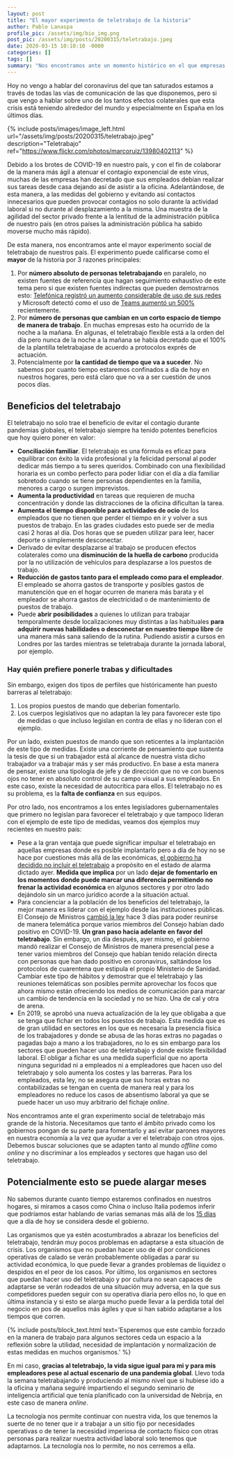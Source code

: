 ```yaml
---
layout: post
title: "El mayor experimento de teletrabajo de la historia"
author: Pablo Lanaspa
profile_pic: /assets/img/bio_img.png
post_pic: /assets/img/posts/20200315/teletrabajo.jpeg
date: 2020-03-15 10:10:10 -0000
categories: []
tags: []
summary: "Nos encontramos ante un momento histórico en el que empresas y gobierno deben incentivar el teletrabajo para evitar una gran..."
---
```


Hoy no vengo a hablar del coronavirus del que tan saturados estamos a través de todas las vías de comunicación de las que disponemos, pero si que vengo a hablar sobre uno de los tantos efectos colaterales que esta crisis está teniendo alrededor del mundo y especialmente en España en los últimos días.

{% include posts/images/image_left.html url="/assets/img/posts/20200315/teletrabajo.jpeg" description="Teletrabajo" ref="https://www.flickr.com/photos/marcoruiz/13980402113" %}

Debido a los brotes de COVID-19 en nuestro país, y con el fin de colaborar de la manera más ágil a atenuar el contagio exponencial de este virus, muchas de las empresas han decretado que sus empleados debían realizar sus tareas desde casa dejando así de asistir a la oficina. Adelantándose, de esta manera, a las medidas del gobierno y evitando así contactos innecesarios que pueden provocar contagios no solo durante la actividad laboral si no durante al desplazamiento a la misma. Una muestra de la agilidad del sector privado frente a la lentitud de la administración pública de nuestro país (en otros países la administración pública ha sabido moverse mucho más rápido).

De esta manera, nos encontramos ante el mayor experimento social de teletrabajo de nuestros país. El experimento puede calificarse como el **mayor** de la historia por 3 razones principales:
1. Por **número absoluto de personas teletrabajando** en paralelo, no existen fuentes de referencia que hagan seguimiento exhaustivo de este tema pero si que existen fuentes indirectas que pueden demostrarnos esto: [Telefónica registró un aumento considerable de uso de sus redes](https://www.bolsamania.com/noticias/empresas/economia--amp-movistar-detecta-un-aumento-considerable-del-trafico-en-sus-redes-por-las-medidas-del-coronavirus--7383727.html) y Microsoft detectó como el uso de [Teams aumentó un 500%](https://mspoweruser.com/microsoft-teams-saw-a-500-percent-increase-in-usage-due-to-coronavirus-outbreak/) recientemente.
2. Por **número de personas que cambian en un corto espacio de tiempo de manera de trabajo**. En muchas empresas esto ha ocurrido de la noche a la mañana. En algunas, el teletrabajo flexible está a la orden del día pero nunca de la noche a la mañana se había decretado que el 100% de la plantilla teletrabajase de acuerdo a protocolos exprés de actuación.
3. Potencialmente por **la cantidad de tiempo que va a suceder**. No sabemos por cuanto tiempo estaremos confinados a día de hoy en nuestros hogares, pero está claro que no va a ser cuestión de unos pocos días.


## Beneficios del teletrabajo

El teletrabajo no solo trae el beneficio de evitar el contagio durante pandemias globales, el teletrabajo siempre ha tenido potentes beneficios que hoy quiero poner en valor:
* **Conciliación familiar**. El teletrabajo es una fórmula es eficaz para equilibrar con éxito la vida profesional y la felicidad personal al poder dedicar más tiempo a tu seres queridos. Combinado con una flexibilidad horaria es un combo perfecto para poder lidiar con el día a día familiar sobretodo cuando se tiene personas dependientes en la familia, menores a cargo o surgen imprevistos.
* **Aumenta la productividad** en tareas que requieren de mucha concentración y donde las distracciones de la oficina dificultan la tarea.
* **Aumenta el tiempo disponible para actividades de ocio** de los empleados que no tienen que perder el tiempo en ir y volver a sus puestos de trabajo. En las grades ciudades esto puede ser de media casi 2 horas al día. Dos horas que se pueden utilizar para leer, hacer deporte o simplemente desconectar.
* Derivado de evitar desplazarse al trabajo se producen efectos colaterales como una **disminución de la huella de carbono** producida por la no utilización de vehículos para desplazarse a los puestos de trabajo.
* **Reducción de gastos tanto para el empleado como para el empleador**. El empleado se ahorra gastos de transporte y posibles gastos de manutención que en el hogar ocurren de manera más barata y el empleador se ahorra gastos de electricidad o de mantenimiento de puestos de trabajo.
* Puede **abrir posibilidades** a quienes lo utilizan para trabajar temporalmente desde localizaciones muy distintas a las habituales **para adquirir nuevas habilidades o desconectar en nuestro tiempo libre** de una manera más sana saliendo de la rutina. Pudiendo asistir a cursos en Londres por las tardes mientras se teletrabaja durante la jornada laboral, por ejemplo.

### Hay quién prefiere ponerle trabas y dificultades

Sin embargo, exigen dos tipos de perfiles que históricamente han puesto barreras al teletrabajo:
1. Los propios puestos de mando que deberían fomentarlo.
2. Los cuerpos legislativos que no adaptan la ley para favorecer este tipo de medidas o que incluso legislan en contra de ellas y no lideran con el ejemplo.

Por un lado, existen puestos de mando que son reticentes a la implantación de este tipo de medidas. Existe una corriente de pensamiento que sustenta la tesis de que si un trabajador está al alcance de nuestra vista dicho trabajador va a trabajar más y ser más productivo. En base a esta manera de pensar, existe una tipología de jefe y de dirección que no ve con buenos ojos no tener en absoluto control de su campo visual a sus empleados. En este caso, existe la necesidad de autocrítica para ellos. El teletrabajo no es su problema, es la **falta de confianza** en sus equipos.

Por otro lado, nos encontramos a los entes legisladores gubernamentales que primero no legislan para favorecer el teletrabajo y que tampoco lideran con el ejemplo de este tipo de medidas, veamos dos ejemplos muy recientes en nuestro país:

* Pese a la gran ventaja que puede significar impulsar el teletrabajo en aquellas empresas donde es posible implantarlo pero a día de hoy no se hace por cuestiones más allá de las económicas, [el gobierno ha decidido no incluir el teletrabajo](https://cincodias.elpais.com/cincodias/2020/03/15/economia/1584233215_616667.html) a propósito en el estado de alarma dictado ayer. **Medida que implica** por un lado **dejar de fomentarlo en los momentos donde puede marcar una diferencia permitiendo no frenar la actividad económica** en algunos sectores y por otro lado dejándolo sin un marco jurídico acorde a la situación actual.
* Para concienciar a la población de los beneficios del teletrabajo, la mejor manera es liderar con el ejemplo desde las instituciones públicas. El Consejo de Ministros [cambió la ley](https://cincodias.elpais.com/cincodias/2020/03/13/economia/1584084873_991795.html) hace 3 días para poder reunirse de manera telemática porque varios miembros del Consejo habían dado positivo en COVID-19. **Un gran paso hacia adelante en favor del teletrabajo**. Sin embargo, un día después, ayer mismo, el gobierno mandó realizar el Consejo de Ministros de manera presencial pese a tener varios miembros del Consejo que habían tenido relación directa con personas que han dado positivo en coronavirus, saltándose los protocolos de cuarentena que estipula el propio Ministerio de Sanidad. Cambiar este tipo de hábitos y demostrar que el teletrabajo y las reuniones telemáticas son posibles permite aprovechar los focos que ahora mismo están ofreciendo los medios de comunicación para marcar un cambio de tendencia en la sociedad y no se hizo. Una de cal y otra de arena.
* En 2019, se aprobó una nueva actualización de la ley que obligaba a que se tenga que fichar en todos los puestos de trabajo. Esta medida que es de gran utilidad en sectores en los que es necesaria la presencia física de los trabajadores y donde se abusa de las horas extras no pagadas o pagadas bajo a mano a los trabajadores, no lo es sin embargo para los sectores que pueden hacer uso de teletrabajo y donde existe flexibilidad laboral. El obligar a fichar es una medida superficial que no aporta ninguna seguridad ni a empleados ni a empleadores que hacen uso del teletrabajo y solo aumenta los costes y las barreras. Para los empleados, esta ley, no se asegura que sus horas extras no contabilizadas se tengan en cuenta de manera real y para los empleadores no reduce los casos de absentismo laboral ya que se puede hacer un uso muy arbitrario del fichaje *online*.

Nos encontramos ante el gran experimento social de teletrabajo más grande de la historia. Necesitamos que tanto el ámbito privado como los gobiernos pongan de su parte para fomentarlo y así evitar parones mayores en nuestra economía a la vez que ayudar a ver el teletrabajo con otros ojos. Debemos buscar soluciones que se adapten tanto al mundo *offline* como *online* y no discriminar a los empleados y sectores que hagan uso del teletrabajo.

## Potencialmente esto se puede alargar meses

No sabemos durante cuanto tiempo estaremos confinados en nuestros hogares, si miramos a casos como China o incluso Italia podemos inferir que podríamos estar hablando de varias semanas más allá de los [15 días](https://cincodias.elpais.com/cincodias/2020/03/13/economia/1584104655_614433.html) que a día de hoy se considera desde el gobierno.

Las organismos que ya estén acostumbrados a abrazar los beneficios del teletrabajo, tendrán muy pocos problemas en adaptarse a esta situación de crisis. Los organismos que no puedan hacer uso de él por condiciones operativas de calado se verán probablemente obligadas a parar su actividad económica, lo que puede llevar a grandes problemas de liquidez o despidos en el peor de los casos. Por último, los organismos en sectores que puedan hacer uso del teletrabajo y por cultura no sean capaces de adaptarse se verán rodeados de una situación muy adversa, en la que sus competidores pueden seguir con su operativa diaria pero ellos no, lo que en última instancia y si esto se alarga mucho puede llevar a la perdida total del negocio en pos de aquellos más ágiles y que si han sabido adaptarse a los tiempos que corren.

{% include posts/block_text.html text='Esperemos que este cambio forzado en la manera de trabajo para algunos sectores ceda un espacio a la reflexión sobre la utilidad, necesidad de implantación y normalización de estas medidas en muchos organismos.' %}

En mi caso, **gracias al teletrabajo, la vida sigue igual para mi y para mis empleadores pese al actual escenario de una pandemia global**. Llevo toda la semana teletrabajando y produciendo al mismo nivel que si hubiese ido a la oficina y mañana seguiré impartiendo el segundo seminario de inteligencia artificial que tenía planificado con la universidad de Nebrija, en este caso de manera *online*.

La tecnología nos permite continuar con nuestra vida, los que tenemos la suerte de no tener que ir a trabajar a un sitio fijo por necesidades operativas o de tener la necesidad imperiosa de contacto físico con otras personas para realizar nuestra actividad laboral solo tenemos que adaptarnos. La tecnología nos lo permite, no nos cerremos a ella.